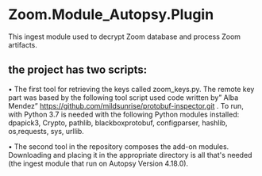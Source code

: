 # Zoom.Module_Autopsy.Plugin
This ingest module used to decrypt Zoom database and process Zoom artifacts.
## the project has two scripts:

•	The first tool for retrieving the keys called zoom_keys.py.
The remote key part was based by the following tool 
script used code written by” Alba Mendez” https://github.com/mildsunrise/protobuf-inspector.git . 
To run, with Python 3.7 is needed with the following Python modules installed: dpapick3, Crypto, pathlib, blackboxprotobuf, configparser, hashlib, os,requests, sys, urllib.

•	The second tool in the repository composes the add-on modules. Downloading and placing it in the appropriate directory is all that's needed (the ingest module that run on Autopsy Version 4.18.0).
